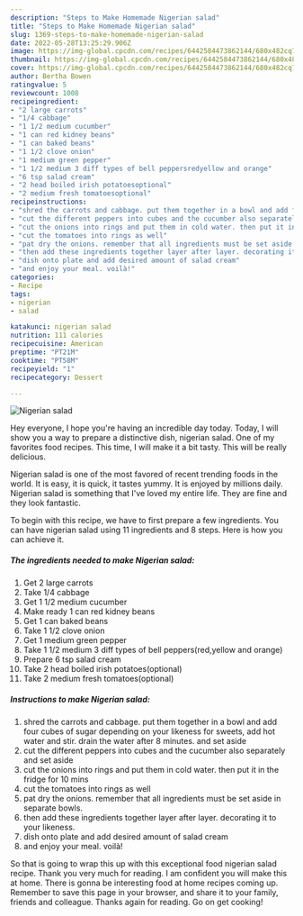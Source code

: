 ```yaml
---
description: "Steps to Make Homemade Nigerian salad"
title: "Steps to Make Homemade Nigerian salad"
slug: 1369-steps-to-make-homemade-nigerian-salad
date: 2022-05-28T13:25:29.906Z
image: https://img-global.cpcdn.com/recipes/6442584473862144/680x482cq70/nigerian-salad-recipe-main-photo.jpg
thumbnail: https://img-global.cpcdn.com/recipes/6442584473862144/680x482cq70/nigerian-salad-recipe-main-photo.jpg
cover: https://img-global.cpcdn.com/recipes/6442584473862144/680x482cq70/nigerian-salad-recipe-main-photo.jpg
author: Bertha Bowen
ratingvalue: 5
reviewcount: 1008
recipeingredient:
- "2 large carrots"
- "1/4 cabbage"
- "1 1/2 medium cucumber"
- "1 can red kidney beans"
- "1 can baked beans"
- "1 1/2 clove onion"
- "1 medium green pepper"
- "1 1/2 medium 3 diff types of bell peppersredyellow and orange"
- "6 tsp salad cream"
- "2 head boiled irish potatoesoptional"
- "2 medium fresh tomatoesoptional"
recipeinstructions:
- "shred the carrots and cabbage. put them together in a bowl and add four cubes of sugar depending on your likeness for sweets, add hot water and stir. drain the water after 8 minutes. and set aside"
- "cut the different peppers into cubes and the cucumber also separately and set aside"
- "cut the onions into rings and put them in cold water. then put it in the fridge for 10 mins"
- "cut the tomatoes into rings as well"
- "pat dry the onions. remember that all ingredients must be set aside in separate bowls."
- "then add these ingredients together layer after layer. decorating it to your likeness."
- "dish onto plate and add desired amount of salad cream"
- "and enjoy your meal. voilà!"
categories:
- Recipe
tags:
- nigerian
- salad

katakunci: nigerian salad 
nutrition: 111 calories
recipecuisine: American
preptime: "PT21M"
cooktime: "PT58M"
recipeyield: "1"
recipecategory: Dessert

---
```



![Nigerian salad](https://img-global.cpcdn.com/recipes/6442584473862144/680x482cq70/nigerian-salad-recipe-main-photo.jpg)

Hey everyone, I hope you're having an incredible day today. Today, I will show you a way to prepare a distinctive dish, nigerian salad. One of my favorites food recipes. This time, I will make it a bit tasty. This will be really delicious.



Nigerian salad is one of the most favored of recent trending foods in the world. It is easy, it is quick, it tastes yummy. It is enjoyed by millions daily. Nigerian salad is something that I've loved my entire life. They are fine and they look fantastic.


To begin with this recipe, we have to first prepare a few ingredients. You can have nigerian salad using 11 ingredients and 8 steps. Here is how you can achieve it.

<!--inarticleads1-->

##### The ingredients needed to make Nigerian salad:

1. Get 2 large carrots
1. Take 1/4 cabbage
1. Get 1 1/2 medium cucumber
1. Make ready 1 can red kidney beans
1. Get 1 can baked beans
1. Take 1 1/2 clove onion
1. Get 1 medium green pepper
1. Take 1 1/2 medium 3 diff types of bell peppers(red,yellow and orange)
1. Prepare 6 tsp salad cream
1. Take 2 head boiled irish potatoes(optional)
1. Take 2 medium fresh tomatoes(optional)




<!--inarticleads2-->

##### Instructions to make Nigerian salad:

1. shred the carrots and cabbage. put them together in a bowl and add four cubes of sugar depending on your likeness for sweets, add hot water and stir. drain the water after 8 minutes. and set aside
1. cut the different peppers into cubes and the cucumber also separately and set aside
1. cut the onions into rings and put them in cold water. then put it in the fridge for 10 mins
1. cut the tomatoes into rings as well
1. pat dry the onions. remember that all ingredients must be set aside in separate bowls.
1. then add these ingredients together layer after layer. decorating it to your likeness.
1. dish onto plate and add desired amount of salad cream
1. and enjoy your meal. voilà!




So that is going to wrap this up with this exceptional food nigerian salad recipe. Thank you very much for reading. I am confident you will make this at home. There is gonna be interesting food at home recipes coming up. Remember to save this page in your browser, and share it to your family, friends and colleague. Thanks again for reading. Go on get cooking!
